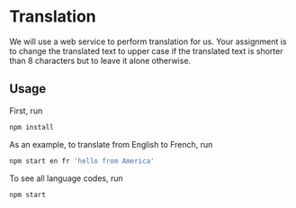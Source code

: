 # Translation

We will use a web service to perform translation for us. Your assignment is to change the translated text to upper case if the translated text is shorter than 8 characters but to leave it alone otherwise.

## Usage

First, run

```bash
npm install
```

As an example, to translate from English to French, run

```bash
npm start en fr 'hello from America'
```

To see all language codes, run

```bash
npm start
```
